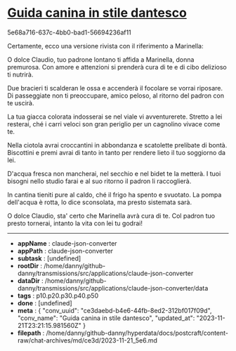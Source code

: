 # [Guida canina in stile dantesco](https://claude.ai/chat/ce3daebd-b4e6-44fb-8ed2-312bf017f09d)

5e68a716-637c-4bb0-bad1-56694236af11

Certamente, ecco una versione rivista con il riferimento a Marinella:

O dolce Claudio, tuo padrone lontano
ti affida a Marinella, donna premurosa.
Con amore e attenzioni si prenderà cura di te
e di cibo delizioso ti nutrirà.

Due bracieri ti scalderan le ossa
e accenderà il focolare se vorrai riposare. 
Di passeggiate non ti preoccupare, amico peloso,
al ritorno del padron con te uscirà.

La tua giacca colorata indosserai
se nel viale vi avventurerete. Stretto a lei resterai,
ché i carri veloci son gran periglio
per un cagnolino vivace come te.

Nella ciotola avrai croccantini in abbondanza
e scatolette prelibate di bontà.
Biscottini e premi avrai di tanto in tanto
per rendere lieto il tuo soggiorno da lei.

D'acqua fresca non mancherai,
nel secchio e nel bidet te la metterà. 
I tuoi bisogni nello studio farai
e al suo ritorno il padron li raccoglierà.

In cantina tieniti pure al caldo, 
ché il frigo ha spento e svuotato.
La pompa dell'acqua è rotta, lo dice sconsolata,
ma presto sistemata sarà.

O dolce Claudio, sta' certo
che Marinella avrà cura di te. 
Col padron tuo presto tornerai,
intanto la vita con lei tu godrai!

---

* **appName** : claude-json-converter
* **appPath** : claude-json-converter
* **subtask** : [undefined]
* **rootDir** : /home/danny/github-danny/transmissions/src/applications/claude-json-converter
* **dataDir** : /home/danny/github-danny/transmissions/src/applications/claude-json-converter/data
* **tags** : p10.p20.p30.p40.p50
* **done** : [undefined]
* **meta** : {
  "conv_uuid": "ce3daebd-b4e6-44fb-8ed2-312bf017f09d",
  "conv_name": "Guida canina in stile dantesco",
  "updated_at": "2023-11-21T23:21:15.981560Z"
}
* **filepath** : /home/danny/github-danny/hyperdata/docs/postcraft/content-raw/chat-archives/md/ce3d/2023-11-21_5e6.md